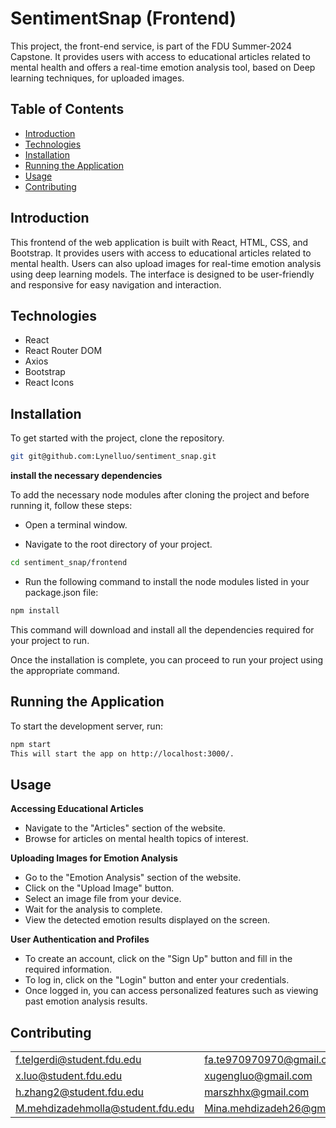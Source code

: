 # SentimentSnap (Frontend)

This project, the front-end service, is part of the FDU Summer-2024 Capstone. It provides users with access to educational articles related to mental health and offers a real-time emotion analysis tool, based on Deep learning techniques, for uploaded images. 


## Table of Contents

- [Introduction](#introduction)
- [Technologies](#technologies)
- [Installation](#installation)
- [Running the Application](#running-the-application)
- [Usage](#usage)
- [Contributing](#contributing)


## Introduction

This frontend of the web application is built with React, HTML, CSS, and Bootstrap. It provides users with access to educational articles related to mental health. Users can also upload images for real-time emotion analysis using deep learning models. The interface is designed to be user-friendly and responsive for easy navigation and interaction.


## Technologies

- React
- React Router DOM
- Axios
- Bootstrap
- React Icons


## Installation

To get started with the project, clone the repository.

```bash
git git@github.com:Lynelluo/sentiment_snap.git
```


**install the necessary dependencies**

To add the necessary node modules after cloning the project and before running it, follow these steps:

- Open a terminal window.

- Navigate to the root directory of your project.

```bash
cd sentiment_snap/frontend
```

- Run the following command to install the node modules listed in your package.json file:

```bash
npm install
```

This command will download and install all the dependencies required for your project to run.

Once the installation is complete, you can proceed to run your project using the appropriate command.


## Running the Application

To start the development server, run:

```bash
npm start
This will start the app on http://localhost:3000/.
```

## Usage

**Accessing Educational Articles**
- Navigate to the "Articles" section of the website.
- Browse for articles on mental health topics of interest.

**Uploading Images for Emotion Analysis**
- Go to the "Emotion Analysis" section of the website.
- Click on the "Upload Image" button.
- Select an image file from your device.
- Wait for the analysis to complete.
- View the detected emotion results displayed on the screen.

**User Authentication and Profiles**
- To create an account, click on the "Sign Up" button and fill in the required information.
- To log in, click on the "Login" button and enter your credentials.
- Once logged in, you can access personalized features such as viewing past emotion analysis results.

## Contributing

|                                   |                             |         |
|-----------------------------------|-----------------------------|---------|
| f.telgerdi@student.fdu.edu        | fa.te970970970@gmail.com    | 1995317 |
| x.luo@student.fdu.edu             | xugengluo@gmail.com         | 2051920 |
| h.zhang2@student.fdu.edu          | marszhhx@gmail.com          | 2073763 |
| M.mehdizadehmolla@student.fdu.edu | Mina.mehdizadeh26@gmail.com | 2095285 |
